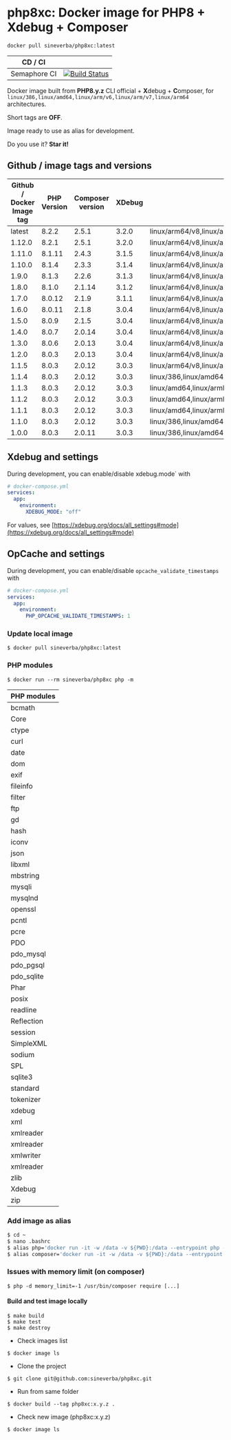 php8xc: Docker image for PHP8 + Xdebug + Composer
=================================================

`docker pull sineverba/php8xc:latest`


| CD / CI   |           |
| --------- | --------- |
| Semaphore CI | [![Build Status](https://sineverba.semaphoreci.com/badges/php8xc/branches/master.svg)](https://sineverba.semaphoreci.com/projects/php8xc) |



Docker image built from **PHP8.y.z** CLI official + **X**debug + **C**omposer, for `linux/386,linux/amd64,linux/arm/v6,linux/arm/v7,linux/arm64` architectures.

Short tags are __OFF__.

Image ready to use as alias for development.

Do you use it? **Star it!**


## Github / image tags and versions

| Github / Docker Image tag | PHP Version | Composer version | XDebug | Architectures |
|---------------------------|-------------|------------------|--------| ------------- |
| latest | 8.2.2 | 2.5.1 | 3.2.0 | linux/arm64/v8,linux/amd64,linux/arm/v6,linux/arm/v7 |
| 1.12.0 | 8.2.1 | 2.5.1 | 3.2.0 | linux/arm64/v8,linux/amd64,linux/arm/v6,linux/arm/v7 |
| 1.11.0                    | 8.1.11 | 2.4.3            | 3.1.5  | linux/arm64/v8,linux/amd64,linux/arm/v6,linux/arm/v7 |
| 1.10.0                    | 8.1.4       | 2.3.3            | 3.1.4  | linux/arm64/v8,linux/amd64,linux/arm/v6,linux/arm/v7 |
| 1.9.0                     | 8.1.3       | 2.2.6            | 3.1.3  | linux/arm64/v8,linux/amd64,linux/arm/v6,linux/arm/v7 |
| 1.8.0                     | 8.1.0       | 2.1.14           | 3.1.2  | linux/arm64/v8,linux/amd64,linux/arm/v6,linux/arm/v7 |
| 1.7.0                     | 8.0.12      | 2.1.9            | 3.1.1  | linux/arm64/v8,linux/amd64,linux/arm/v6,linux/arm/v7 |
| 1.6.0                     | 8.0.11      | 2.1.8            | 3.0.4  | linux/arm64/v8,linux/amd64,linux/arm/v6,linux/arm/v7 |
| 1.5.0                     | 8.0.9       | 2.1.5            | 3.0.4  | linux/arm64/v8,linux/amd64,linux/arm/v6,linux/arm/v7 |
| 1.4.0                     | 8.0.7       | 2.0.14           | 3.0.4  | linux/arm64/v8,linux/amd64,linux/arm/v6,linux/arm/v7 |
| 1.3.0                     | 8.0.6       | 2.0.13           | 3.0.4  | linux/arm64/v8,linux/amd64,linux/arm/v6,linux/arm/v7 |
| 1.2.0                     | 8.0.3       | 2.0.13           | 3.0.4  | linux/arm64/v8,linux/amd64,linux/arm/v6,linux/arm/v7 |
| 1.1.5                     | 8.0.3       | 2.0.12           | 3.0.3  | linux/arm64/v8,linux/amd64,linux/arm/v6,linux/arm/v7 |
| 1.1.4                     | 8.0.3       | 2.0.12           | 3.0.3  | linux/386,linux/amd64,linux/arm/v6,linux/arm/v7,linux/arm64,linux/arm64/v8 |
| 1.1.3                     | 8.0.3       | 2.0.12           | 3.0.3  | linux/amd64,linux/armhf,linux/arm64 |
| 1.1.2                     | 8.0.3       | 2.0.12           | 3.0.3  | linux/amd64,linux/armhf,linux/arm64 |
| 1.1.1                     | 8.0.3       | 2.0.12           | 3.0.3  | linux/amd64,linux/armhf,linux/arm64 |
| 1.1.0                     | 8.0.3       | 2.0.12           | 3.0.3  | linux/386,linux/amd64,linux/arm/v6,linux/arm/v7,linux/arm64 |
| 1.0.0                     | 8.0.3       | 2.0.11           | 3.0.3  | linux/386,linux/amd64,linux/arm/v6,linux/arm/v7,linux/arm64 |

## Xdebug and settings

During development, you can enable/disable xdebug.mode` with

```yaml
# docker-compose.yml
services:
  app:
    environment:
      XDEBUG_MODE: "off"
```

For values, see [https://xdebug.org/docs/all_settings#mode](https://xdebug.org/docs/all_settings#mode)

## OpCache and settings

During development, you can enable/disable `opcache_validate_timestamps` with

```yaml
# docker-compose.yml
services:
  app:
    environment:
      PHP_OPCACHE_VALIDATE_TIMESTAMPS: 1
```

### Update local image

`$ docker pull sineverba/php8xc:latest`


### PHP modules

`$ docker run --rm sineverba/php8xc php -m`

| PHP modules |
| ----------- |
| bcmath |
| Core |
| ctype |
| curl |
| date |
| dom |
| exif |
| fileinfo |
| filter |
| ftp |
| gd |
| hash |
| iconv |
| json |
| libxml |
| mbstring |
| mysqli |
| mysqlnd |
| openssl |
| pcntl |
| pcre |
| PDO |
| pdo_mysql |
| pdo_pgsql |
| pdo_sqlite |
| Phar |
| posix |
| readline |
| Reflection |
| session |
| SimpleXML |
| sodium |
| SPL |
| sqlite3 |
| standard |
| tokenizer |
| xdebug |
| xml |
| xmlreader |
| xmlreader |
| xmlwriter 
| xmlreader |
| zlib |
| Xdebug |
| zip |

### Add image as alias

``` bash
$ cd ~
$ nano .bashrc
$ alias php='docker run -it -w /data -v ${PWD}:/data --entrypoint php --rm sineverba/php8xc:1.12.0'
$ alias composer='docker run -it -w /data -v ${PWD}:/data --entrypoint "/usr/bin/composer" --rm sineverba/php8xc:1.12.0'
```

### Issues with memory limit (on composer)

`$ php -d memory_limit=-1 /usr/bin/composer require [...]`

#### Build and test image locally

```shell
$ make build
$ make test
$ make destroy
```

+ Check images list

`$ docker image ls`

+ Clone the project

`$ git clone git@github.com:sineverba/php8xc.git`

+ Run from same folder

`$ docker build --tag php8xc:x.y.z .`

+ Check new image (php8xc:x.y.z)

`$ docker image ls`